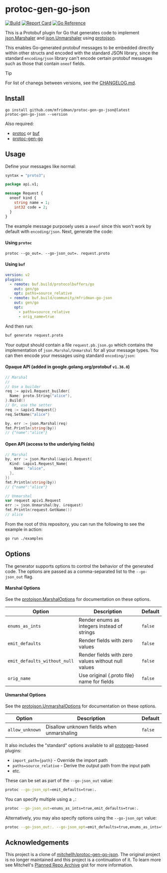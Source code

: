 # protoc-gen-go-json

[![Build](https://github.com/mfridman/protoc-gen-go-json/actions/workflows/ci.yaml/badge.svg)][badges_ci]
[![Report
Card](https://goreportcard.com/badge/github.com/mfridman/protoc-gen-go-json)][badges_goreportcard]
[![Go Reference](https://pkg.go.dev/badge/github.com/mfridman/protoc-gen-go-json.svg)][badges_godoc]

This is a Protobuf plugin for Go that generates code to implement
[json.Marshaler](https://golang.org/pkg/encoding/json/#Marshaler) and
[json.Unmarshaler](https://golang.org/pkg/encoding/json/#Unmarshaler) using
[protojson](https://pkg.go.dev/google.golang.org/protobuf/encoding/protojson).

This enables Go-generated protobuf messages to be embedded directly within other structs and encoded
with the standard JSON library, since the standard `encoding/json` library can't encode certain
protobuf messages such as those that contain `oneof` fields.

> [!TIP]
>
> For list of chanegs between versions, see the [CHANGELOG.md](CHANGELOG.md).

## Install

```
go install github.com/mfridman/protoc-gen-go-json@latest
protoc-gen-go-json --version
```

Also required:

- [protoc](https://github.com/google/protobuf) or [buf](https://github.com/bufbuild/buf)
- [protoc-gen-go](https://pkg.go.dev/google.golang.org/protobuf)

## Usage

Define your messages like normal:

```proto
syntax = "proto3";

package api.v1;

message Request {
  oneof kind {
    string name = 1;
    int32 code = 2;
  }
}
```

The example message purposely uses a `oneof` since this won't work by default with `encoding/json`.
Next, generate the code:

#### Using `protoc`

```
protoc --go_out=. --go-json_out=. request.proto
```

#### Using `buf`

```yaml
version: v2
plugins:
  - remote: buf.build/protocolbuffers/go
    out: gen/go
    opt: paths=source_relative
  - remote: buf.build/community/mfridman-go-json
    out: gen/go
    opt:
      - paths=source_relative
      - orig_name=true
```

And then run:

```sh
buf generate request.proto
```

Your output should contain a file `request.pb.json.go` which contains the implementation of
`json.Marshal/Unmarshal` for all your message types. You can then encode your messages using
standard `encoding/json`:

#### Opaque API (added in google.golang.org/protobuf `v1.36.0`)

```go
// Marshal
//
// Use a builder
req := apiv1.Request_builder{
  Name: proto.String("alice"),
}.Build()
// Or, use the setter
req := &apiv1.Request{}
req.SetName("alice")

by, err := json.Marshal(req)
fmt.Println(string(by))
// {"name":"alice"}
```

#### Open API (access to the underlying fields)

```go
// Marshal
by, err := json.Marshal(&apiv1.Request{
  Kind: &apiv1.Request_Name{
    Name: "alice",
  },
})
fmt.Println(string(by))
// {"name":"alice"}

// Unmarshal
var request apiv1.Request
err := json.Unmarshal(by, &request)
fmt.Println(request.GetName())
// alice
```

From the root of this repository, you can run the following to see the example in action:

```sh
go run ./examples
```

## Options

The generator supports options to control the behavior of the generated code. The options are passed
as a comma-separated list to the `--go-json_out` flag.

#### Marshal Options

See the
[protojson.MarshalOptions](https://pkg.go.dev/google.golang.org/protobuf/encoding/protojson#MarshalOptions)
for documentation on these options.

| Option                       | Description                                        | Default |
| ---------------------------- | -------------------------------------------------- | ------- |
| `enums_as_ints`              | Render enums as integers instead of strings        | `false` |
| `emit_defaults`              | Render fields with zero values                     | `false` |
| `emit_defaults_without_null` | Render fields with zero values without null values | `false` |
| `orig_name`                  | Use original (.proto file) name for fields         | `false` |

#### Unmarshal Options

See the
[protojson.UnmarshalOptions](https://pkg.go.dev/google.golang.org/protobuf/encoding/protojson#UnmarshalOptions)
for documentation on these options.

| Option          | Description                               | Default |
| --------------- | ----------------------------------------- | ------- |
| `allow_unknown` | Disallow unknown fields when unmarshaling | `false` |

It also includes the "standard" options available to all
[protogen](https://pkg.go.dev/google.golang.org/protobuf/compiler/protogen?tab=doc)-based plugins:

- `import_path={path}` - Override the import path
- `paths=source_relative` - Derive the output path from the input path
- etc.

These can be set as part of the `--go-json_out` value:

```sh
protoc --go-json_opt=emit_defaults=true:.
```

You can specify multiple using a `,`:

```sh
protoc --go-json_out=enums_as_ints=true,emit_defaults=true:.
```

Alternatively, you may also specify options using the `--go-json_opt` value:

```sh
protoc --go-json_out:. --go-json_opt=emit_defaults=true,enums_as_ints=true
```

## Acknowledgements

This project is a clone of
[mitchellh/protoc-gen-go-json](https://github.com/mitchellh/protoc-gen-go-json). The original
project is no longer maintained and this project is a continuation of it. To learn more see
Mitchell's [Planned Repo
Archive](https://gist.github.com/mitchellh/90029601268e59a29e64e55bab1c5bdc) gist for more
information.

[badges_ci]: https://github.com/mfridman/protoc-gen-go-json/actions/workflows/ci.yaml
[badges_goreportcard]: https://goreportcard.com/report/github.com/mfridman/protoc-gen-go-json
[badges_godoc]: https://pkg.go.dev/github.com/mfridman/protoc-gen-go-json

